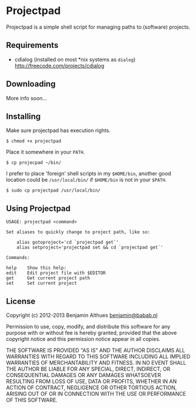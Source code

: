 # Projectpad

Projectpad is a simple shell script for managing paths to (software) projects.

## Requirements

- cdialog (installed on most \*nix systems as `dialog`)
  http://freecode.com/projects/cdialog

## Downloading

More info soon...

## Installing

Make sure projectpad has execution rights.

    $ chmod +x projectpad

Place it somewhere in your `PATH`.

    $ cp projecpad ~/bin/

I prefer to place 'foreign' shell scripts in my `$HOME/bin`, another good
location could be `/usr/local/bin/` if `$HOME/bin` is not in your `$PATH`.

    $ sudo cp projectpad /usr/local/bin/

## Using Projectpad

    USAGE: projectpad <command>

    Set aliases to quickly change to project path, like so:

        alias gotoproject='cd `projectpad get`'
        alias setproject='projectpad set && cd `projectpad get`'

    Commands:

    help    Show this help:
    edit    Edit project file with $EDITOR
    get     Get current project path
    set     Set current project

## License

Copyright (c) 2012-2013 Benjamin Althues <benjamin@babab.nl>

Permission to use, copy, modify, and distribute this software for any
purpose with or without fee is hereby granted, provided that the above
copyright notice and this permission notice appear in all copies.

THE SOFTWARE IS PROVIDED "AS IS" AND THE AUTHOR DISCLAIMS ALL WARRANTIES
WITH REGARD TO THIS SOFTWARE INCLUDING ALL IMPLIED WARRANTIES OF
MERCHANTABILITY AND FITNESS. IN NO EVENT SHALL THE AUTHOR BE LIABLE FOR
ANY SPECIAL, DIRECT, INDIRECT, OR CONSEQUENTIAL DAMAGES OR ANY DAMAGES
WHATSOEVER RESULTING FROM LOSS OF USE, DATA OR PROFITS, WHETHER IN AN
ACTION OF CONTRACT, NEGLIGENCE OR OTHER TORTIOUS ACTION, ARISING OUT OF
OR IN CONNECTION WITH THE USE OR PERFORMANCE OF THIS SOFTWARE.
